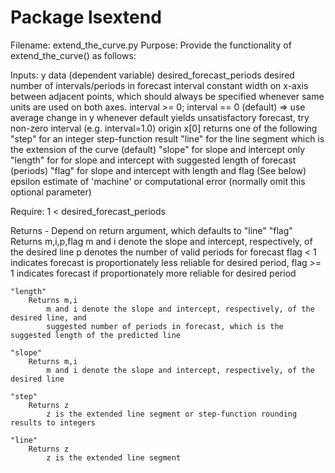 # Package lsextend 

 Filename: extend_the_curve.py 
 Purpose: Provide the functionality of extend_the_curve() as follows:

 Inputs:
    y                          data (dependent variable)
    desired_forecast_periods   desired number of intervals/periods in forecast
    interval                   constant width on x-axis between adjacent points, which should always be specified
                               whenever same units are used on both axes.
                               interval >= 0; interval == 0 (default) => use average change in y
                               whenever default yields unsatisfactory forecast, try non-zero interval (e.g. interval=1.0)
    origin                     x[0]
    returns                    one of the following
                                   "step" for an integer step-function result
                                   "line" for the line segment which is the extension of the curve (default)
                                   "slope" for slope and intercept only
                                   "length" for for slope and intercept with suggested length of forecast (periods)
                                   "flag" for slope and intercept with length and flag (See below)
    epsilon                    estimate of 'machine' or computational error
                               (normally omit this optional parameter)                            

 Require: 1 < desired_forecast_periods

 Returns - Depend on return argument, which defaults to "line" 
    "flag"
        Returns m,i,p,flag
            m and i denote the slope and intercept, respectively, of the desired line
            p denotes the number of valid periods for forecast
            flag  < 1 indicates forecast is proportionately less reliable for desired period, 
            flag >= 1 indicates forecast if proportionately more reliable for desired period

    "length"
        Returns m,i
            m and i denote the slope and intercept, respectively, of the desired line, and
            suggested number of periods in forecast, which is the suggested length of the predicted line

    "slope"
        Returns m,i
            m and i denote the slope and intercept, respectively, of the desired line

    "step"
        Returns z
            z is the extended line segment or step-function rounding results to integers

    "line"
        Returns z
            z is the extended line segment